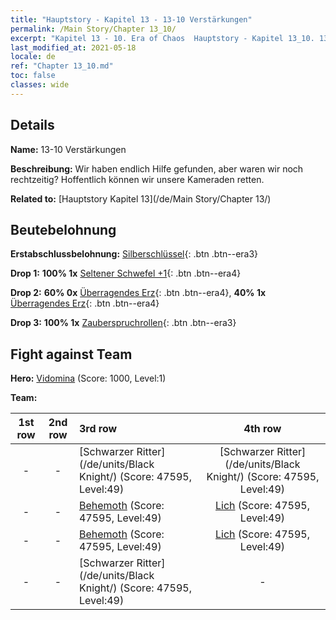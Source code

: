 ```yaml
---
title: "Hauptstory - Kapitel 13 - 13-10 Verstärkungen"
permalink: /Main Story/Chapter 13_10/
excerpt: "Kapitel 13 - 10. Era of Chaos  Hauptstory - Kapitel 13_10. 13-10 Verstärkungen"
last_modified_at: 2021-05-18
locale: de
ref: "Chapter 13_10.md"
toc: false
classes: wide
---
```


## Details

 **Name:** 13-10 Verstärkungen

 **Beschreibung:** Wir haben endlich Hilfe gefunden, aber waren wir noch rechtzeitig? Hoffentlich können wir unsere Kameraden retten.

 **Related to:** [Hauptstory Kapitel 13](/de/Main Story/Chapter 13/)

## Beutebelohnung

 **Erstabschlussbelohnung:** [Silberschlüssel](/ItemsDE/con_693/){: .btn .btn--era3}

 **Drop 1:** **100% 1x** [Seltener Schwefel +1](/ItemsDE/mat_43/){: .btn .btn--era4}

 **Drop 2:** **60% 0x** [Überragendes Erz](/ItemsDE/mat_33/){: .btn .btn--era4}, **40% 1x** [Überragendes Erz](/ItemsDE/mat_33/){: .btn .btn--era4}

 **Drop 3:** **100% 1x** [Zauberspruchrollen](/ItemsDE/con_694/){: .btn .btn--era3}


## Fight against Team
 **Hero:** [Vidomina](/de/heroes/Vidomina/) (Score: 1000, Level:1)

 **Team:**


  | 1st row | 2nd row | 3rd row | 4th row |
  |:----:|:----:|:----|:----:|
  | - | - | [Schwarzer Ritter](/de/units/Black Knight/) (Score: 47595, Level:49)  | [Schwarzer Ritter](/de/units/Black Knight/) (Score: 47595, Level:49)  |
  | - | - | [Behemoth](/de/units/Behemoth/) (Score: 47595, Level:49)  | [Lich](/de/units/Lich/) (Score: 47595, Level:49)  |
  | - | - | [Behemoth](/de/units/Behemoth/) (Score: 47595, Level:49)  | [Lich](/de/units/Lich/) (Score: 47595, Level:49)  |
  | - | - | [Schwarzer Ritter](/de/units/Black Knight/) (Score: 47595, Level:49)  | - |


